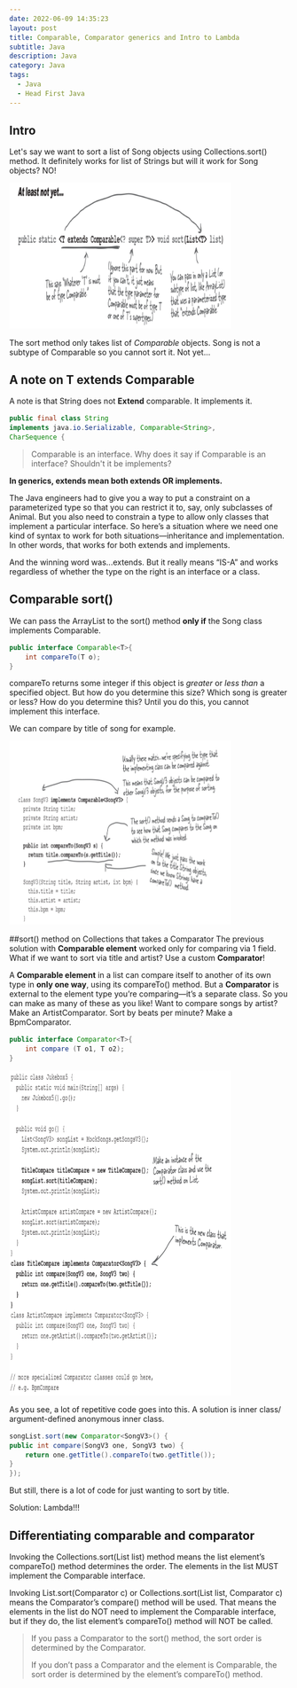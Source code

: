 ```yaml
---
date: 2022-06-09 14:35:23
layout: post
title: Comparable, Comparator generics and Intro to Lambda
subtitle: Java 
description: Java
category: Java
tags:
  - Java
  - Head First Java
---
```


## Intro
Let's say we want to sort a list of Song objects using Collections.sort() method.
It definitely works for list of Strings but will it work for Song objects? NO!

<img src="/assets/images/posts/java/Generics/3_generics.png" title="제목" alt="아무거나" width="400"/>

The sort method only takes list of *Comparable* objects. Song is not a subtype of Comparable
so you cannot sort it. Not yet...


## A note on T extends Comparable
A note is that String does not **Extend** comparable. It implements it. 

```java
public final class String
implements java.io.Serializable, Comparable<String>,
CharSequence {

```

> Comparable is an interface. Why does it say <T extends Comparable> if Comparable is an
interface? Shouldn't it be implements?

**In generics, extends mean both extends OR implements.**

The Java engineers had to give you a way to put a constraint on a
parameterized type so that you can restrict it to, say, only subclasses of
Animal. But you also need to constrain a type to allow only classes that
implement a particular interface. So here’s a situation where we need one
kind of syntax to work for both situations—inheritance and implementation.
In other words, that works for both extends and implements.

And the winning word was...extends. But it really means “IS-A” and works
regardless of whether the type on the right is an interface or a class.

## Comparable sort()
We can pass the ArrayList<Song> to the sort() method **only if** the Song class
implements Comparable.

```java
public interface Comparable<T>{
    int compareTo(T o);
}
```
compareTo returns some integer if this object is *greater* or *less than* a specified
object. But how do you determine this size? Which song is greater or less? How do you
determine this? Until you do this, you cannot implement this interface.

We can compare by title of song for example.

<img src="/assets/images/posts/java/Generics/4_generics.png" title="제목" alt="아무거나" width="400"/>

##sort() method on Collections that takes a Comparator
The previous solution with **Comparable element** worked only for comparing via 1 field. What if we want to 
sort via title and artist? Use a custom **Comparator**!

A **Comparable element** in a list can compare itself to another of its own type
in **only one way**, using its compareTo() method. But a **Comparator** is
external to the element type you’re comparing—it’s a separate class. So you
can make as many of these as you like! Want to compare songs by artist?
Make an ArtistComparator. Sort by beats per minute? Make a
BpmComparator.

```java
public interface Comparator<T>{
    int compare (T o1, T o2);
}
```

<img src="/assets/images/posts/java/Generics/5_generics.png" title="제목" alt="아무거나" width="400"/>

As you see, a lot of repetitive code goes into this. A solution is inner class/
argument-defined anonymous inner class.

```java
songList.sort(new Comparator<SongV3>() {
public int compare(SongV3 one, SongV3 two) {
    return one.getTitle().compareTo(two.getTitle());
}
});
```

But still, there is a lot of code for just wanting to sort by title. 

Solution: Lambda!!!


## Differentiating comparable and comparator
Invoking the Collections.sort(List list) method means the list
element’s compareTo() method determines the order. The elements in
the list MUST implement the Comparable interface.

Invoking List.sort(Comparator c) or Collections.sort(List list,
Comparator c) means the Comparator’s compare() method will be
used. That means the elements in the list do NOT need to implement the
Comparable interface, but if they do, the list element’s compareTo()
method will NOT be called.

> If you pass a Comparator to the sort() method, the sort order is determined by the
Comparator.
> 
> If you don’t pass a Comparator and the element is Comparable, the sort order is
determined by the element’s compareTo() method.

